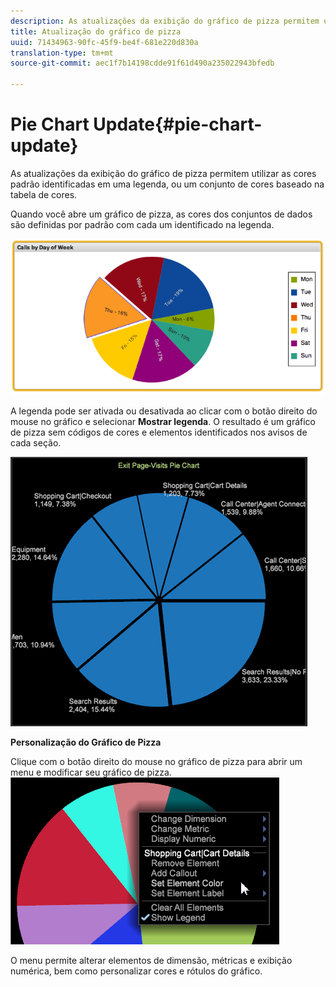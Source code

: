 ```yaml
---
description: As atualizações da exibição do gráfico de pizza permitem utilizar as cores padrão identificadas em uma legenda, ou um conjunto de cores baseado na tabela de cores.
title: Atualização do gráfico de pizza
uuid: 71434963-90fc-45f9-be4f-681e220d830a
translation-type: tm+mt
source-git-commit: aec1f7b14198cdde91f61d490a235022943bfedb

---
```



# Pie Chart Update{#pie-chart-update}

As atualizações da exibição do gráfico de pizza permitem utilizar as cores padrão identificadas em uma legenda, ou um conjunto de cores baseado na tabela de cores.

Quando você abre um gráfico de pizza, as cores dos conjuntos de dados são definidas por padrão com cada um identificado na legenda.

![](assets/pie_chart.png)

A legenda pode ser ativada ou desativada ao clicar com o botão direito do mouse no gráfico e selecionar **Mostrar legenda**. O resultado é um gráfico de pizza sem códigos de cores e elementos identificados nos avisos de cada seção.

![](assets/pie_chart_no_legend.png)

**Personalização do Gráfico de Pizza**

Clique com o botão direito do mouse no gráfico de pizza para abrir um menu e modificar seu gráfico de pizza. ![](assets/pie_chart_menu.png)

O menu permite alterar elementos de dimensão, métricas e exibição numérica, bem como personalizar cores e rótulos do gráfico.
